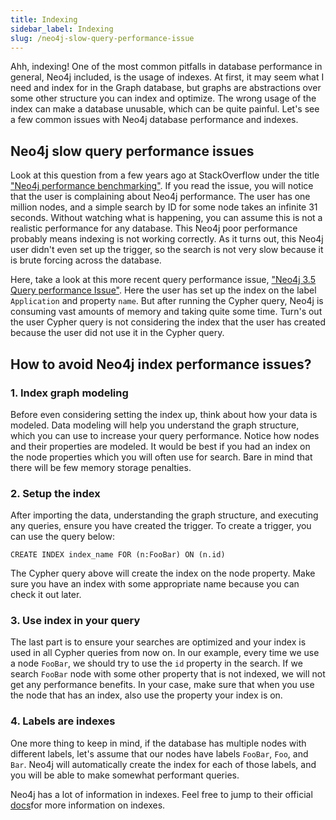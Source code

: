 ```yaml
---
title: Indexing
sidebar_label: Indexing
slug: /neo4j-slow-query-performance-issue
---
```


Ahh, indexing! One of the most common pitfalls in database performance in general, Neo4j included, is the usage of indexes. At first, it may seem what I need and index for in the Graph database, but graphs are abstractions over some other structure you can index and optimize. The wrong usage of the index can make a database unusable, which can be quite painful. Let's see a few common issues with Neo4j database performance and indexes. 

## Neo4j slow query performance issues

Look at this question from a few years ago at StackOverflow under the title ["Neo4j performance benchmarking"](https://stackoverflow.com/questions/16997328/neo4j-performance-benchmarking). 
If you read the issue, you will notice that the user is complaining about Neo4j performance. The user has one million nodes, and a simple search by ID for some node takes an infinite 31 seconds. Without watching what is happening, you can assume this is not a realistic performance for any database. 
This Neo4j poor performance probably means indexing is not working correctly. As it turns out, this Neo4j user didn't even set up the trigger, so the search is not very slow because it is brute forcing across the database. 

Here, take a look at this more recent query performance issue, ["Neo4j 3.5 Query performance Issue"](https://stackoverflow.com/questions/66270999/neo4j-3-5-query-performance-issue). Here the user has set up the index on the label `Application` and property `name`. But after running the Cypher query, Neo4j is consuming vast amounts of memory and taking quite some time.
Turn's out the user Cypher query is not considering the index that the user has created because the user did not use it in the Cypher query. 

## How to avoid Neo4j index performance issues? 

### 1. Index graph modeling

Before even considering setting the index up, think about how your data is modeled. Data modeling will help you understand the graph structure, which you can use to increase your query performance.
Notice how nodes and their properties are modeled. It would be best if you had an index on the node properties which you will often use for search. 
Bare in mind that there will be few memory storage penalties. 

### 2. Setup the index

After importing the data, understanding the graph structure, and executing any queries, ensure you have created the trigger. 
To create a trigger, you can use the query below: 

```cypher
CREATE INDEX index_name FOR (n:FooBar) ON (n.id)
```

The Cypher query above will create the index on the node property. Make sure you have an index with some appropriate name because you can check it out later. 

### 3. Use index in your query

The last part is to ensure your searches are optimized and your index is used in all Cypher queries from now on. In our example, every time we use a node `FooBar`, we should try to use the `id` property in the search. If we search `FooBar` node with some other property that is not indexed, we will not get any performance benefits. In your case, make sure that when you use the node that has an index, also use the property your index is on. 

### 4. Labels are indexes 

One more thing to keep in mind, if the database has multiple nodes with different labels, let's assume that our nodes have labels `FooBar`, `Foo`, and `Bar`. Neo4j will automatically create the index for each of those labels, and you will be able to make somewhat performant queries. 

Neo4j has a lot of information in indexes. Feel free to jump to their official [docs](https://neo4j.com/docs/cypher-manual/current/indexes-for-search-performance/)for more information on indexes. 

